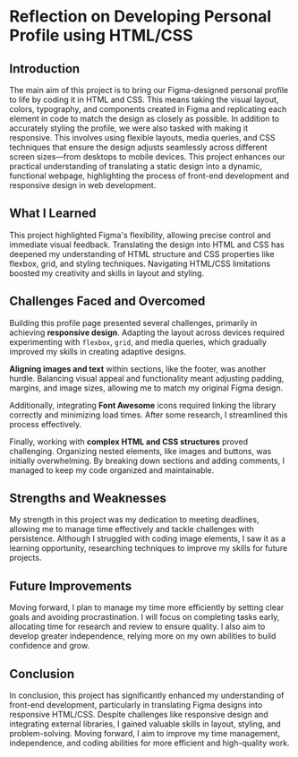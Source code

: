 # Reflection on Developing Personal Profile using HTML/CSS

## Introduction
The main aim of this project is to bring our Figma-designed personal profile to life by coding it in HTML and CSS. This means taking the visual layout, colors, typography, and components created in Figma and replicating each element in code to match the design as closely as possible. In addition to accurately styling the profile, we were also tasked with making it responsive. This involves using flexible layouts, media queries, and CSS techniques that ensure the design adjusts seamlessly across different screen sizes—from desktops to mobile devices. This project enhances our practical understanding of
translating a static design into a dynamic, functional webpage, highlighting the process 
of front-end development and responsive design in web development.

## What I Learned
This project highlighted Figma's flexibility, allowing precise control and immediate visual feedback. Translating the design into HTML and CSS has deepened my understanding of HTML structure and CSS properties like flexbox, grid, and styling techniques. Navigating HTML/CSS limitations boosted my creativity and skills in layout and styling.

## Challenges Faced and Overcomed
Building this profile page presented several challenges, primarily in achieving **responsive design**. Adapting the layout across devices required experimenting with `flexbox`, `grid`, and media queries, which gradually improved my skills in creating adaptive designs. 

**Aligning images and text** within sections, like the footer, was another hurdle. Balancing visual appeal and functionality meant adjusting padding, margins, and image sizes, allowing me to match my original Figma design.

Additionally, integrating **Font Awesome** icons required linking the library correctly and minimizing load times. After some research, I streamlined this process effectively.

Finally, working with **complex HTML and CSS structures** proved challenging. Organizing nested elements, like images and buttons, was initially overwhelming. By breaking down sections and adding comments, I managed to keep my code organized and maintainable.

## Strengths and Weaknesses
My strength in this project was my dedication to meeting deadlines, allowing me to manage time effectively and tackle challenges with persistence. Although I struggled with coding image elements, I saw it as a learning opportunity, researching techniques to improve my skills for future projects.

## Future Improvements
Moving forward, I plan to manage my time more efficiently by setting clear goals and avoiding procrastination. I will focus on completing tasks early, allocating time for research and review to ensure quality. I also aim to develop greater independence, relying more on my own abilities to build confidence and grow.

## Conclusion
In conclusion, this project has significantly enhanced my understanding of front-end development, particularly in translating Figma designs into responsive HTML/CSS. Despite challenges like responsive design and integrating external libraries, I gained valuable skills in layout, styling, and problem-solving. Moving forward, I aim to improve my time management, independence, and coding abilities for more efficient and high-quality work.
